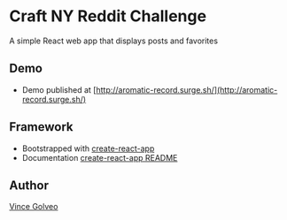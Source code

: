 # Craft NY Reddit Challenge
A simple React web app that displays posts and favorites

## Demo
* Demo published at [http://aromatic-record.surge.sh/](http://aromatic-record.surge.sh/)

## Framework
* Bootstrapped with [create-react-app](https://github.com/facebookincubator/create-react-app)
* Documentation [create-react-app README](https://github.com/facebook/create-react-app/blob/next/README.md)

## Author
[Vince Golveo](https://vincegolveo.com/)
